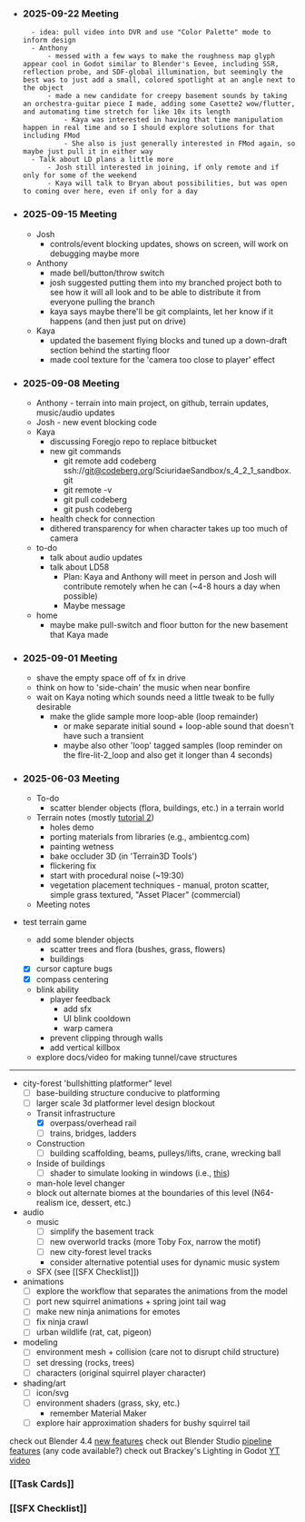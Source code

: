 
- ### 2025-09-22 Meeting
		- idea: pull video into DVR and use "Color Palette" mode to inform design
		- Anthony
			- messed with a few ways to make the roughness map glyph appear cool in Godot similar to Blender's Eevee, including SSR, reflection probe, and SDF-global illumination, but seemingly the best was to just add a small, colored spotlight at an angle next to the object
			- made a new candidate for creepy basement sounds by taking an orchestra-guitar piece I made, adding some Casette2 wow/flutter, and automating time stretch for like 10x its length
				- Kaya was interested in having that time manipulation happen in real time and so I should explore solutions for that including FMod
				- She also is just generally interested in FMod again, so maybe just pull it in either way
		- Talk about LD plans a little more
			- Josh still interested in joining, if only remote and if only for some of the weekend
			- Kaya will talk to Bryan about possibilities, but was open to coming over here, even if only for a day
		
- ### 2025-09-15 Meeting
	- Josh
		- controls/event blocking updates, shows on screen, will work on debugging maybe more
	- Anthony
		- made bell/button/throw switch
		- josh suggested putting them into my branched project both to see how it will all look and to be able to distribute it from everyone pulling the branch
		- kaya says maybe there'll be git complaints, let her know if it happens (and then just put on drive)
	- Kaya
		- updated the basement flying blocks and tuned up a down-draft section behind the starting floor
		- made cool texture for the 'camera too close to player' effect

- ### 2025-09-08 Meeting
	- Anthony - terrain into main project, on github, terrain updates, music/audio updates
	- Josh - new event blocking code
	- Kaya
		- discussing Foregjo repo to replace bitbucket 
		- new git commands
			- git remote add codeberg ssh://git@codeberg.org/SciuridaeSandbox/s_4_2_1_sandbox.git
			- git remote -v
			- git pull codeberg
			- git push codeberg
		- health check for connection
		- dithered transparency for when character takes up too much of camera
	- to-do
		- talk about audio updates
		- talk about LD58
			- Plan: Kaya and Anthony will meet in person and Josh will contribute remotely when he can (~4-8 hours a day when possible)
			- Maybe message 
	- home
		- maybe make pull-switch and floor button for the new basement that Kaya made

- ### 2025-09-01 Meeting
	- shave the empty space off of fx in drive
	- think on how to 'side-chain' the music when near bonfire
	- wait on Kaya noting which sounds need a little tweak to be fully desirable
		- make the glide sample more loop-able (loop remainder)
			- or make separate initial sound + loop-able sound that doesn't have such a transient
			- maybe also other 'loop' tagged samples (loop reminder on the flre-lit-2_loop and also get it longer than 4 seconds)
 
 - ### 2025-06-03 Meeting
	 - To-do
		 - scatter blender objects (flora, buildings, etc.) in a terrain world
	 - Terrain notes (mostly [tutorial 2](https://youtu.be/YtiAI2F6Xkk))
		 - holes demo
		 - porting materials from libraries (e.g., ambientcg.com)
		 - painting wetness
		 -  bake occluder 3D (in 'Terrain3D Tools')
		 - flickering fix
		 - start with procedural noise (~19:30)
		 - vegetation placement techniques - manual, proton scatter, simple grass textured, "Asset Placer" (commercial)
	 - Meeting notes


 - test terrain game
	 - add some blender objects
		 - scatter trees and flora (bushes, grass, flowers)
		 - buildings
	 - [x] cursor capture bugs
	 - [x] compass centering
	 - blink ability
		 - player feedback
			 - add sfx
			 - UI blink cooldown
			 - warp camera
		 - prevent clipping through walls
		 - add vertical killbox
	 - explore docs/video for making tunnel/cave structures
---
 - city-forest 'bullshitting platformer" level
	 - [ ] base-building structure conducive to platforming
	 - [ ] larger scale 3d platformer level design blockout
	 - Transit infrastructure
		 - [x] overpass/overhead rail
		 - [ ] trains, bridges, ladders
	 - Construction
		 - [ ] building scaffolding, beams, pulleys/lifts, crane, wrecking ball
	 - Inside of buildings
		 - [ ] shader to simulate looking in windows (i.e., [this](https://godotshaders.com/shader/interior-mapping-shader/))
	 - man-hole level changer
	 - block out alternate biomes at the boundaries of this level (N64-realism ice, dessert, etc.)
 - audio
	 - music
		 - [ ] simplify the basement track
		 - [ ] new overworld tracks (more Toby Fox, narrow the motif)
		 - [ ] new city-forest level tracks
		 - consider alternative potential uses for dynamic music system
	 - SFX (see [[SFX Checklist]])
 - animations
	 - [ ] explore the workflow that separates the animations from the model
	 - [ ] port new squirrel animations + spring joint tail wag
	 - [ ] make new ninja animations for emotes
	 - [ ] fix ninja crawl
	 - [ ] urban wildlife (rat, cat, pigeon)
- modeling
	- [ ] environment mesh + collision (care not to disrupt child structure)
	- [ ] set dressing (rocks, trees)
	- [ ] characters (original squirrel player character)
- shading/art
	- [ ] icon/svg
	- [ ] environment shaders (grass, sky, etc.)
		- remember Material Maker
	- [ ] explore hair approximation shaders for bushy squirrel tail

check out Blender 4.4 [new features](https://youtu.be/-eqPs-boihU?t=306)
check out Blender Studio [pipeline features](https://studio.blender.org/projects/project-dogwalk/3dbedf9bab5c44/) (any code available?)
check out Brackey's Lighting in Godot [YT video](https://www.youtube.com/watch?v=aRdiiWpA0AA)
### [[Task Cards]]
### [[SFX Checklist]]

